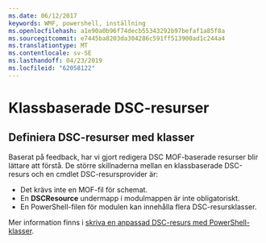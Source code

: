 ```yaml
---
ms.date: 06/12/2017
keywords: WMF, powershell, inställning
ms.openlocfilehash: a1e90a0b96f74decb55343292b97befaf1a85f8a
ms.sourcegitcommit: e7445ba8203da304286c591ff513900ad1c244a4
ms.translationtype: MT
ms.contentlocale: sv-SE
ms.lasthandoff: 04/23/2019
ms.locfileid: "62058122"
---
```

# <a name="class-based-dsc-resources"></a>Klassbaserade DSC-resurser

## <a name="defining-dsc-resources-with-classes"></a>Definiera DSC-resurser med klasser

Baserat på feedback, har vi gjort redigera DSC MOF-baserade resurser blir lättare att förstå.
De större skillnaderna mellan en klassbaserade DSC-resurs och en cmdlet DSC-resursprovider är:

* Det krävs inte en MOF-fil för schemat.
* En **DSCResource** undermapp i modulmappen är inte obligatoriskt.
* En PowerShell-filen för modulen kan innehålla flera DSC-resursklasser.

Mer information finns i [skriva en anpassad DSC-resurs med PowerShell-klasser](https://msdn.microsoft.com/powershell/dsc/authoringresource).
